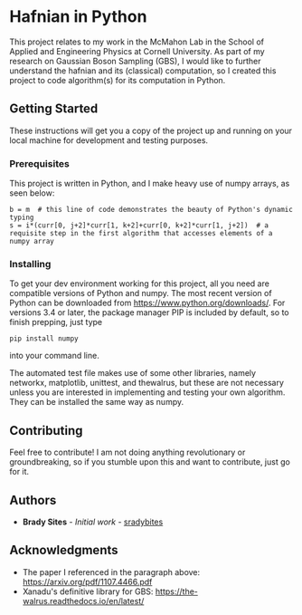 # Hafnian in Python

This project relates to my work in the McMahon Lab in the School of Applied and Engineering Physics at Cornell University. As part of my research on Gaussian Boson Sampling (GBS), I would like to further understand the hafnian and its (classical) computation, so I created this project to code algorithm(s) for its computation in Python.

## Getting Started

These instructions will get you a copy of the project up and running on your local machine for development and testing purposes.

### Prerequisites

This project is written in Python, and I make heavy use of numpy arrays, as seen below:

```
b = m  # this line of code demonstrates the beauty of Python's dynamic typing
s = i*(curr[0, j+2]*curr[1, k+2]+curr[0, k+2]*curr[1, j+2])  # a requisite step in the first algorithm that accesses elements of a numpy array
```

### Installing

To get your dev environment working for this project, all you need are compatible versions of Python and numpy. The most recent version of Python can be downloaded from https://www.python.org/downloads/. For versions 3.4 or later, the package manager PIP is included by default, so to finish prepping, just type

```
pip install numpy
```

into your command line.

The automated test file makes use of some other libraries, namely networkx, matplotlib, unittest, and thewalrus, but these are not necessary unless you are interested in implementing and testing your own algorithm. They can be installed the same way as numpy.

## Contributing

Feel free to contribute! I am not doing anything revolutionary or groundbreaking, so if you stumble upon this and want to contribute, just go for it.

## Authors

* **Brady Sites** - *Initial work* - [sradybites](https://github.com/sradybites)

## Acknowledgments

* The paper I referenced in the paragraph above: https://arxiv.org/pdf/1107.4466.pdf
* Xanadu's definitive library for GBS: https://the-walrus.readthedocs.io/en/latest/
